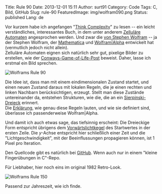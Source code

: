 Title: Rule 90
Date: 2013-12-01 15:11
Author: surt91
Category: Code
Tags: C, Bild, GitHub
Slug: rule-90
FeaturedImage: img/wolfram090.png
Status: published
Lang: de

Vor kurzem habe ich angefangen "[Think Complexity](http://www.greenteapress.com/complexity/index.html)" zu
lesen -- ein leicht verständliches, interessantes Buch, in dem unter
anderem [Zelluläre Automaten](http://de.wikipedia.org/wiki/Zellul%C3%A4rer_Automat)
angesprochen werden. Und zwar die [von Stephen Wolfram](http://www.stephenwolfram.com/publications/academic/?cat=cellular-automata)
-- ja der Stephen Wolfram, der
[Mathematica](http://www.wolfram.com/mathematica/) und
[Wolfram|Alpha](http://www.wolframalpha.com/) entwickelt hat (vermutlich
jedoch nicht allein).  
Zelluläre Automaten eignen sich natürlich sehr gut, pixelige Bilder zu
erstellen, wie der
[Conways-Game-of-Life-Post]({filename}/conways-game-of-life.md)
beweist. Daher, lasse ich erstmal ein Bild sprechen.  

![Wolframs Rule 90]({filename}/img/wolfram090.png)

Die Idee ist, dass man mit einem eindimensionalen Zustand startet, und
einen neuen Zustand daraus mit lokalen Regeln, die je einen rechten und
linken Nachbarn berücksichtigen, erzeugt. Stellt man diese Zustände
untereinander da, entstehen Strukturen, wie die, die an ein
[Sierpinski-Dreieck](http://de.wikipedia.org/wiki/Sierpinski-Dreieck)
erinnert.  
Die [Erklärung](http://www.wolframalpha.com/input/?i=rule+90), wie genau
diese Regeln lauten, und wie sie definiert sind, überlasse ich
passenderweise Wolfram|Alpha.

Und damit ich auch etwas sage, das tiefsinnig erscheint: Die Dreieckige
Form entspricht übrigens
dem [Vorwärtslichtkegel](http://de.wikipedia.org/wiki/Lichtkegel) des
Startwertes in der ersten Zeile. Die $y$-Achse entspricht hier schließlich
einer Zeit und die "Lichtgeschwindigkeit", mit der Beeinflussungen
propagieren können, ist 1 Pixel pro Iteration.

Den Quellcode gibt es natürlich bei
[GitHub](https://github.com/surt91/-bungen-in-C/blob/master/numeric/cellular_automata.c).
Wenn auch nur in einem "kleine Fingerübungen in C"-Repo.

Für Liebhaber, hier noch eins im original 1982 Retro-Look.

![Wolframs Rule 150]({filename}/img/wolfram150.png)

Passend zur Jahreszeit, wie ich finde.
